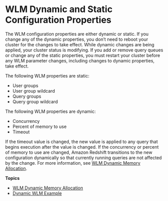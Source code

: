 # WLM Dynamic and Static Configuration Properties<a name="cm-c-wlm-dynamic-properties"></a>

The WLM configuration properties are either dynamic or static\. If you change any of the dynamic properties, you don’t need to reboot your cluster for the changes to take effect\. While dynamic changes are being applied, your cluster status is modifying\. If you add or remove query queues or change any of the static properties, you must restart your cluster before any WLM parameter changes, including changes to dynamic properties, take effect\. 

The following WLM properties are static: 
+ User groups 
+ User group wildcard 
+ Query groups 
+ Query group wildcard 

The following WLM properties are dynamic: 
+ Concurrency
+ Percent of memory to use
+ Timeout

If the timeout value is changed, the new value is applied to any query that begins execution after the value is changed\. If the concurrency or percent of memory to use are changed, Amazon Redshift transitions to the new configuration dynamically so that currently running queries are not affected by the change\. For more information, see [WLM Dynamic Memory Allocation](cm-c-wlm-dynamic-memory-allocation.md)\.

**Topics**
+ [WLM Dynamic Memory Allocation](cm-c-wlm-dynamic-memory-allocation.md)
+ [Dynamic WLM Example](cm-c-wlm-dynamic-example.md)